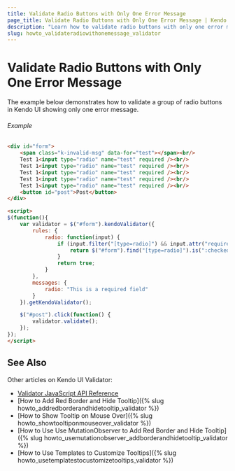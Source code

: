```yaml
---
title: Validate Radio Buttons with Only One Error Message
page_title: Validate Radio Buttons with Only One Error Message | Kendo UI Validator
description: "Learn how to validate radio buttons with only one error message in Kendo UI."
slug: howto_validateradiowithonemessage_validator
---
```


# Validate Radio Buttons with Only One Error Message

The example below demonstrates how to validate a group of radio buttons in Kendo UI showing only one error message.

###### Example

```html
<div id="form">
    <span class="k-invalid-msg" data-for="test"></span><br/>
    Test 1<input type="radio" name="test" required /><br/>
    Test 1<input type="radio" name="test" required /><br/>
    Test 1<input type="radio" name="test" required /><br/>
    Test 1<input type="radio" name="test" required /><br/>
    Test 1<input type="radio" name="test" required /><br/>
    <button id="post">Post</button>
</div>

<script>
$(function(){
    var validator = $("#form").kendoValidator({
        rules: {
            radio: function(input) {
                if (input.filter("[type=radio]") && input.attr("required")) {
                    return $("#form").find("[type=radio]").is(":checked");
                }
                return true;
            }
        },
        messages: {
            radio: "This is a required field"
        }
    }).getKendoValidator();

    $("#post").click(function() {
        validator.validate();
    });
});
</script>
```

## See Also

Other articles on Kendo UI Validator:

* [Validator JavaScript API Reference](/api/javascript/ui/validator)
* [How to Add Red Border and Hide Tooltip]({% slug howto_addredborderandhidetooltip_validator %})
* [How to Show Tooltip on Mouse Over]({% slug howto_showtooltiponmouseover_validator %})
* [How to Use Use MutationObserver to Add Red Border and Hide Tooltip]({% slug howto_usemutationobserver_addborderandhidetooltip_validator %})
* [How to Use Templates to Customize Tooltips]({% slug howto_usetemplatestocustomizetooltips_validator %})
